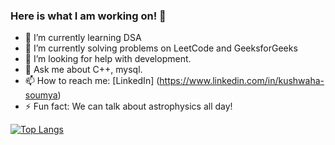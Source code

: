 ### Here is what I am working on! 👋

- 🌱 I’m currently learning DSA
- 🔭 I’m currently solving problems on LeetCode and GeeksforGeeks
- 🤔 I’m looking for help with development.
- 💬 Ask me about C++, mysql.
- 📫 How to reach me: [LinkedIn] (https://www.linkedin.com/in/kushwaha-soumya)
- ⚡ Fun fact: We can talk about astrophysics all day!

[![Top Langs](https://github-readme-stats.vercel.app/api/top-langs/?username=soumya-kushwaha)](https://github.com/soumya-kushwaha/github-readme-stats)
